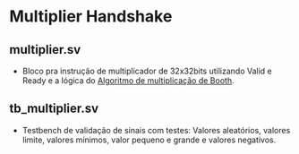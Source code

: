 # Multiplier Handshake

## multiplier.sv

- Bloco pra instrução de multiplicador de 32x32bits utilizando Valid e Ready e a lógica do [Algoritmo de multiplicação de Booth](https://en.wikipedia.org/wiki/Booth%27s_multiplication_algorithm).
  
## tb_multiplier.sv

- Testbench de validação de sinais com testes: Valores aleatórios, valores limite, valores mínimos, valor pequeno e grande e valores negativos.
